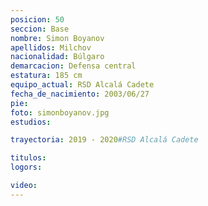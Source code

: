 ```yaml
---
posicion: 50
seccion: Base
nombre: Simon Boyanov
apellidos: Milchov
nacionalidad: Búlgaro
demarcacion: Defensa central
estatura: 185 cm
equipo_actual: RSD Alcalá Cadete
fecha_de_nacimiento: 2003/06/27
pie:
foto: simonboyanov.jpg
estudios:

trayectoria: 2019 - 2020#RSD Alcalá Cadete

titulos:
logors:

video:
---
```

